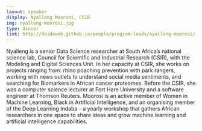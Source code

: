 ```yaml
---
layout: speaker
display: Nyalleng Moorosi, CSIR
img: nyalleng-moorosi.jpg
type: dinner
link: http://dsideweb.github.io/people/program-leads/nyalleng-moorosi/
---
```

Nyalleng is a senior Data Science researcher at  South Africa’s national science lab, Council for Scientific and Industrial Research (CSIR), with the Modeling and Digital Sciences Unit.  In her capacity at CSIR, she works on projects ranging from: rhino poaching prevention with park rangers, working with news outlets to understand social media sentiments, and searching for Biomarkers in African cancer proteomes. Before the CSIR, she was a computer science lecturer at Fort Hare University and a software engineer at Thomson Reuters. Moorosi is an active member of Women in Machine Learning, Black in Artificial Intelligence, and an organising member of the  Deep Learning Indaba - a yearly workshop that gathers African researchers in one space to share ideas and grow machine learning and artificial intelligence capabilities.

